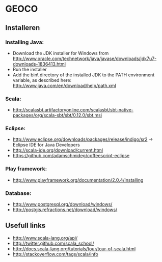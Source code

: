 GEOCO
=====
Installeren
-----------

### Installing Java:

- Download the JDK installer for Windows from http://www.oracle.com/technetwork/java/javase/downloads/jdk7u7-downloads-1836413.html
- Run the installer
- Add the bin\ directory of the installed JDK to the PATH environment variable, as described here: http://www.java.com/en/download/help/path.xml

### Scala:

- http://scalasbt.artifactoryonline.com/scalasbt/sbt-native-packages/org/scala-sbt/sbt/0.12.0/sbt.msi

### Eclipse:

 - http://www.eclipse.org/downloads/packages/release/indigo/sr2 -> Eclipse IDE for Java Developers
 - http://scala-ide.org/download/current.html
 - https://github.com/adamschmideg/coffeescript-eclipse

### Play framework:

- http://www.playframework.org/documentation/2.0.4/Installing

### Database:

- http://www.postgresql.org/download/windows/
- http://postgis.refractions.net/download/windows/

Usefull links
-------------

- http://www.scala-lang.org/api/
- http://twitter.github.com/scala_school/
- http://docs.scala-lang.org/tutorials/tour/tour-of-scala.html
- http://stackoverflow.com/tags/scala/info

